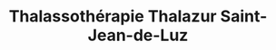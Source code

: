 ---
title: "Thalassothérapie Thalazur Saint-Jean-de-Luz"
url: /saint-jean-de-luz/thalassotherapie-thalazur-saint-jean-de-luz/
shop: massage
---